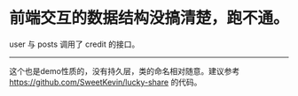 # 前端交互的数据结构没搞清楚，跑不通。

user 与 posts 调用了 credit 的接口。


----
这个也是demo性质的，没有持久层，类的命名相对随意。建议参考 <https://github.com/SweetKevin/lucky-share> 的代码。
